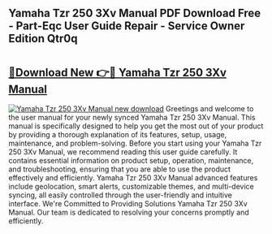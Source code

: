 ## Yamaha Tzr 250 3Xv Manual PDF Download Free - Part-Eqc User Guide Repair - Service Owner Edition Qtr0q

# <h2><a href="http://bc7901.oget.top/?id=Yamaha+Tzr+250+3Xv+Manual">🔗Download New 👉🔴 Yamaha Tzr 250 3Xv Manual</a></h2>

[![Yamaha Tzr 250 3Xv Manual new download](https://i.imgur.com/5g1atiW.png)](http://bc7901.oget.top/?id=Yamaha+Tzr+250+3Xv+Manual)
Greetings and welcome to the user manual for your newly synced Yamaha Tzr 250 3Xv Manual. This manual is specifically designed to help you get the most out of your product by providing a thorough explanation of its features, setup, usage, maintenance, and problem-solving. Before you start using your Yamaha Tzr 250 3Xv Manual, we recommend reading this user guide carefully. It contains essential information on product setup, operation, maintenance, and troubleshooting, ensuring that you are able to use the product effectively and efficiently. Yamaha Tzr 250 3Xv Manual advanced features include geolocation, smart alerts, customizable themes, and multi-device syncing, all easily controlled through the user-friendly and intuitive interface. We're Committed to Providing Solutions Yamaha Tzr 250 3Xv Manual. Our team is dedicated to resolving your concerns promptly and efficiently.
